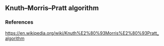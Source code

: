 ## Knuth–Morris–Pratt algorithm

### References

https://en.wikipedia.org/wiki/Knuth%E2%80%93Morris%E2%80%93Pratt_algorithm


